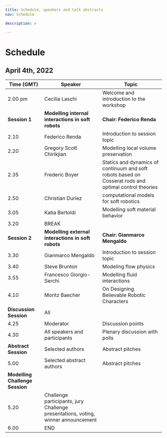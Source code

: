 ```yaml
---
title: Schedule, speakers and talk abstracts
nav: Schedule

description: >

---
```


# Schedule
## April 4th, 2022

Time (GMT) | Speaker | Topic
------- | ----------------------------------- | ----------------------------------------------- 
2.00 pm | Cecilia Laschi                      | Welcome and introduction to the workshop
**Session 1** | **Modelling internal interactions in soft robots** | **Chair: Federico Renda**
2.10    | Federico Renda                      | Introduction to session topic
2.20    | Gregory Scott Chirikjian            | Modelling local volume preservation
2.35    | Frederic Boyer                      | Statics and dynamics of continuum and soft robots based on Cosserat rods and optimal control theories
2.50    | Christian Duriez                    | computational models for soft robotics
3.05    | Katia Bertoldi                      | Modelling soft material behavior
3.20    | BREAK
**Session 2** | **Modelling external interactions in soft robots** | **Chair: Gianmarco Mengaldo**
3.30    | Gianmarco Mengaldo                  | Introduction to session topic
3.40    | Steve Brunton                       | Modeling flow physics
3.55    | Francesco Giorgio-Serchi            | Modelling fluid interactions
4.10    | Moritz Baecher                      | On Designing Believable Robotic Characters
**Discussion Session** | All | 
4.25    | Moderator                           | Discussion points 
4.30    | All speakers and participants       | Plenary discussion with polls
**Abstract Session** | Selected authors       | Abstract pitches
5.00    | Selected abstract authors           | Abstract pitches
**Modelling Challenge Session** | | 
5.20    | Challenge participants, jury Challenge presentations, voting, winner announcement | | 
6.00    | END| 
